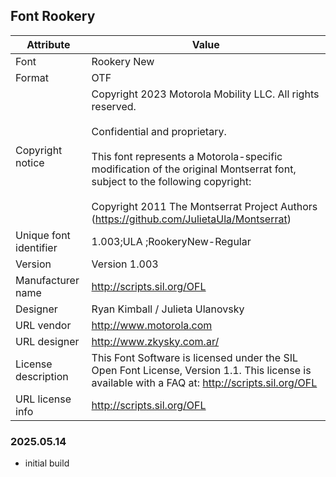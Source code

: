 ## Font  Rookery
| Attribute | Value |
|---|---|
| Font | Rookery New |
| Format | OTF |
| Copyright notice | Copyright 2023 Motorola Mobility LLC. All rights reserved.<br><br>Confidential and proprietary.<br><br>This font represents a Motorola-specific modification of the original Montserrat font, subject to the following copyright:<br><br>Copyright 2011 The Montserrat Project Authors (https://github.com/JulietaUla/Montserrat) |
| Unique font identifier | 1.003;ULA ;RookeryNew-Regular |
| Version | Version 1.003 |
| Manufacturer name | http://scripts.sil.org/OFL |
| Designer | Ryan Kimball / Julieta Ulanovsky |
| URL vendor | http://www.motorola.com |
| URL designer | http://www.zkysky.com.ar/ |
| License description | This Font Software is licensed under the SIL Open Font License, Version 1.1. This license is available with a FAQ at: http://scripts.sil.org/OFL |
| URL license info | http://scripts.sil.org/OFL |


### 2025.05.14
- initial build 